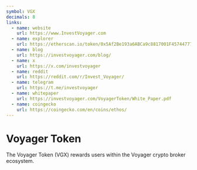```yaml
---
symbol: VGX
decimals: 8
links:
  - name: website
    url: https://www.InvestVoyager.com
  - name: explorer
    url: https://etherscan.io/token/0x5Af2Be193a6ABCa9c8817001F45744777Db30756
  - name: blog
    url: https://investvoyager.com/blog/
  - name: x
    url: https://x.com/investvoyager
  - name: reddit
    url: https://reddit.com/r/Invest_Voyager/
  - name: telegram
    url: https://t.me/investvoyager
  - name: whitepaper
    url: https://investvoyager.com/VoyagerToken/White_Paper.pdf
  - name: coingecko
    url: https://coingecko.com/en/coins/ethos/
---
```


# Voyager Token

The Voyager Token (VGX) rewards users within the Voyager crypto broker ecosystem.
